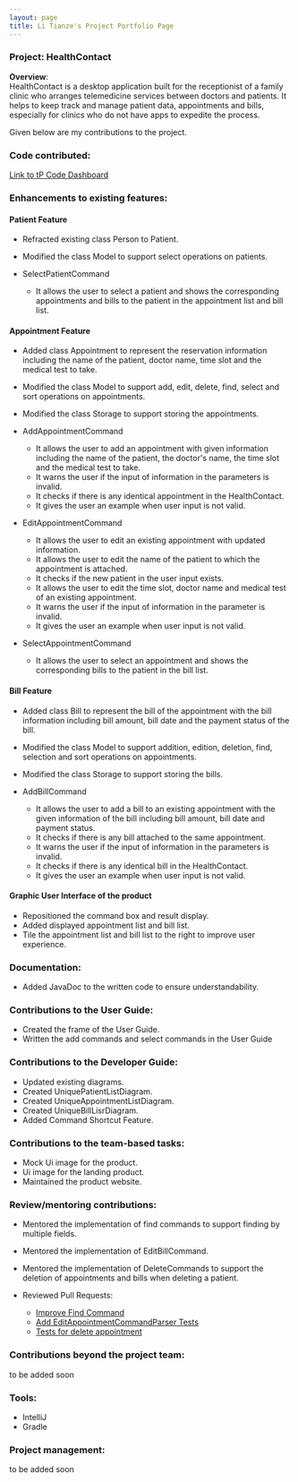 ```yaml
---
layout: page
title: Li Tianze's Project Portfolio Page
---
```


### Project: HealthContact
**Overview**: <br>
HealthContact is a desktop application built for the receptionist of a family clinic who arranges telemedicine services between doctors and patients.
It helps to keep track and manage patient data, appointments and bills, especially for clinics who do not have apps to expedite the process.

Given below are my contributions to the project.

### Code contributed:
[Link to tP Code Dashboard](https://nus-cs2103-ay2223s1.github.io/tp-dashboard/?search=tzl0&breakdown=true&sort=groupTitle&sortWithin=title&since=2022-09-16&timeframe=commit&mergegroup=&groupSelect=groupByRepos&checkedFileTypes=docs~functional-code~test-code~other&tabOpen=true&tabType=authorship&tabAuthor=guokweijie&tabRepo=AY2223S1-CS2103T-W08-1%2Ftp%5Bmaster%5D&authorshipIsMergeGroup=false&authorshipFileTypes=docs~functional-code~test-code&authorshipIsBinaryFileTypeChecked=false&authorshipIsIgnoredFilesChecked=false)

### Enhancements to existing features:

#### Patient Feature

* Refracted existing class Person to Patient.
* Modified the class Model to support select operations on patients.

* SelectPatientCommand
    * It allows the user to select a patient and shows the corresponding appointments and bills
      to the patient in the appointment list and bill list.

#### Appointment Feature

* Added class Appointment to represent the reservation information including the name of the patient,
  doctor name, time slot and the medical test to take.

* Modified the class Model to support add, edit, delete, find, select and sort operations on appointments.

* Modified the class Storage to support storing the appointments.

* AddAppointmentCommand
    * It allows the user to add an appointment with given information including the name of the patient,
      the doctor's name, the time slot and the medical test to take.
    * It warns the user if the input of information in the parameters is invalid.
    * It checks if there is any identical appointment in the HealthContact.
    * It gives the user an example when user input is not valid.

* EditAppointmentCommand
    * It allows the user to edit an existing appointment with updated information.
    * It allows the user to edit the name of the patient to which the appointment is attached.
    * It checks if the new patient in the user input exists.
    * It allows the user to edit the time slot, doctor name and medical test of an existing appointment.
    * It warns the user if the input of information in the parameter is invalid.
    * It gives the user an example when user input is not valid.

* SelectAppointmentCommand
    * It allows the user to select an appointment and shows the corresponding bills to the patient in the bill list.

#### Bill Feature

* Added class Bill to represent the bill of the appointment with the bill information including
  bill amount, bill date and the payment status of the bill.

* Modified the class Model to support addition, edition, deletion, find, selection and sort operations on appointments.

* Modified the class Storage to support storing the bills.

* AddBillCommand
    * It allows the user to add a bill to an existing appointment with the given information of the
      bill including bill amount, bill date and payment status.
    * It checks if there is any bill attached to the same appointment.
    * It warns the user if the input of information in the parameters is invalid.
    * It checks if there is any identical bill in the HealthContact.
    * It gives the user an example when user input is not valid.

#### Graphic User Interface of the product
* Repositioned the command box and result display.
* Added displayed appointment list and bill list.
* Tile the appointment list and bill list to the right to improve user experience.

### Documentation:
* Added JavaDoc to the written code to ensure understandability.

### Contributions to the User Guide:

* Created the frame of the User Guide.
* Written the add commands and select commands in the User Guide

### Contributions to the Developer Guide:
* Updated existing diagrams.
* Created UniquePatientListDiagram.
* Created UniqueAppointmentListDiagram.
* Created UniqueBillLisrDiagram.
* Added Command Shortcut Feature.

### Contributions to the team-based tasks:

* Mock Ui image for the product.
* Ui image for the landing product.
* Maintained the product website.

### Review/mentoring contributions:

* Mentored the implementation of find commands to support finding by multiple fields.

* Mentored the implementation of EditBillCommand.

* Mentored the implementation of DeleteCommands to support the deletion of appointments
  and bills when deleting a patient.

* Reviewed Pull Requests:
    * [Improve Find Command](https://github.com/AY2223S1-CS2103T-W08-1/tp/pull/120)
    * [Add EditAppointmentCommandParser Tests](https://github.com/AY2223S1-CS2103T-W08-1/tp/pull/82)
    * [Tests for delete appointment](https://github.com/AY2223S1-CS2103T-W08-1/tp/pull/96)

### Contributions beyond the project team:
to be added soon

### Tools:
* IntelliJ
* Gradle

### Project management:
to be added soon
